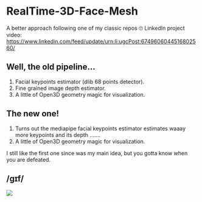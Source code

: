 # RealTime-3D-Face-Mesh
A better approach following one of my classic repos 🙄
LinkedIn project video: https://www.linkedin.com/feed/update/urn:li:ugcPost:6749606044516802560/

## Well, the old pipeline...
1. Facial keypoints estimator (dlib 68 points detector).
2. Fine grained image depth estimator.
3. A little of Open3D geometry magic for visualization.

## The new one!
1. Turns out the mediapipe facial keypoints estimator estimates waaay more keypoints and its depth .......
2. A little of Open3D geometry magic for visualization.


I still like the first one since was my main idea, but you gotta know when you are defeated.

## /ɡɪf/ 

![](ezgif.com-video-to-gif.gif)

